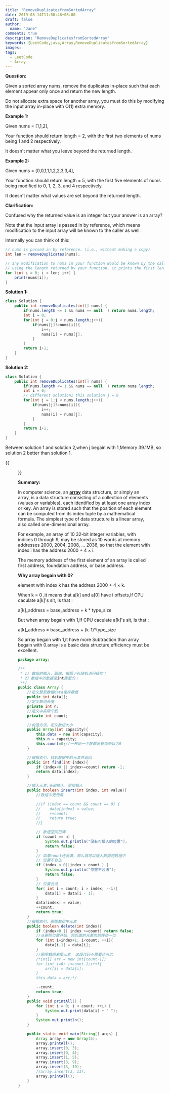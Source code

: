 ```yaml
---
title: "RemoveDuplicatesfromSortedArray"
date: 2019-08-14T11:58:48+08:00
draft: false
author:
  name: "Jane"
comments: true
description: "RemoveDuplicatesfromSortedArray"
keywords: [LeetCode,java,Array,RemoveDuplicatesfromSortedArray]
images:
tags:
  - LeetCode
  - Array
---
```

**Question:**

Given a sorted array nums, remove the duplicates in-place such that each element appear only once and return the new length.

Do not allocate extra space for another array, you must do this by modifying the input array in-place with O(1) extra memory.

**Example 1:**

Given nums = [1,1,2],

Your function should return length = 2, with the first two elements of nums being 1 and 2 respectively.

It doesn't matter what you leave beyond the returned length.

**Example 2:**

Given nums = [0,0,1,1,1,2,2,3,3,4],

Your function should return length = 5, with the first five elements of nums being modified to 0, 1, 2, 3, and 4 respectively.

It doesn't matter what values are set beyond the returned length.

**Clarification:**

Confused why the returned value is an integer but your answer is an array?

Note that the input array is passed in by reference, which means modification to the input array will be known to the caller as well.

Internally you can think of this:
```java
// nums is passed in by reference. (i.e., without making a copy)
int len = removeDuplicates(nums);

// any modification to nums in your function would be known by the caller.
// using the length returned by your function, it prints the first len elements.
for (int i = 0; i < len; i++) {
    print(nums[i]);
}
```

**Solution 1:**

```java
class Solution {
    public int removeDuplicates(int[] nums) {
        if(nums.length <= 1 && nums == null  ) return nums.length;
        int i = 0;
        for(int j = 0;j < nums.length;j++){
            if(nums[j]!=nums[i]){
                i++;
                nums[i] = nums[j];
            }
        }
        return i+1;
    }
}
```

**Solution 2:**

```java
class Solution {
    public int removeDuplicates(int[] nums) {
        if(nums.length <= 1 && nums == null  ) return nums.length;
        int i = 0;
        // different solution1 this solution j = 0
        for(int j = 1;j < nums.length;j++){
            if(nums[j]!=nums[i]){
                i++;
                nums[i] = nums[j];
            }
        }
        return i+1;
    }
}
```

Between solution 1 and solution 2,when j begain with 1,Memory 39.1MB, so solution 2 better than solution 1.

{{<figure src="/images/RemoveDuplicates.png" alt="logo image" height="200" width="200">}}


**Summary:**

In computer science, an [**array**](https://en.wikipedia.org/wiki/Array_data_structure) data structure, or simply an array, is a data structure consisting of a collection of elements (values or variables), each identified by at least one array index or key. An array is stored such that the position of each element can be computed from its index tuple by a mathematical formula. The simplest type of data structure is a linear array, also called one-dimensional array.

For example, an array of 10 32-bit integer variables, with indices 0 through 9, may be stored as 10 words at memory addresses 2000, 2004, 2008, ... 2036, so that the element with index i has the address 2000 + 4 × i.

The memory address of the first element of an array is called first address, foundation address, or base address.

**Why array begain with 0?**

element with index k has the address 2000 + 4 × k.

When k = 0  ,it means that  a[k] and a[0]  have i offsets,If CPU caculate a[k]'s sit, Is that :

a[k]_address = base_address + k * type_size

But when array begain with 1,If CPU caculate a[k]'s sit, Is that :

a[k]_address = base_address + (k-1)*type_size

So array begain with 1,it have more Subtraction than array begain with 0.array is a basic data structure,efficiency must be excellent.

```java
package array;

/**
 * 1) 数组的插入、删除、按照下标随机访问操作；
 * 2）数组中的数据是int类型的；
 **/
public class Array {
    //定义整型数据data保存数据
    public int data[];
    //定义数组长度
    private int n;
    //定义中实际个数
    private int count;

    //构造方法，定义数组大小
    public Array(int capacity){
        this.data = new int[capacity];
        this.n = capacity;
        this.count=0;//一开始一个数都没有存所以为0
    }

    //根据索引，找到数据中的元素并返回
    public int find(int index){
        if (index<0 || index>=count) return -1;
        return data[index];
    }

    //插入元素:头部插入，尾部插入
    public boolean insert(int index, int value){
        //数组中无元素 

        //if (index == count && count == 0) {
        //    data[index] = value;
        //    ++count;
        //    return true;
        //}

        // 数组空间已满
        if (count == n) {
            System.out.println("没有可插入的位置");
            return false;
        }
        // 如果count还没满，那么就可以插入数据到数组中
        // 位置不合法
        if (index < 0||index > count ) {
            System.out.println("位置不合法");
            return false;
        }
        // 位置合法
        for( int i = count; i > index; --i){
            data[i] = data[i - 1];
        }
        data[index] = value;
        ++count;
        return true;
    }
    //根据索引，删除数组中元素
    public boolean delete(int index){
        if (index<0 || index >=count) return false;
        //从删除位置开始，将后面的元素向前移动一位
        for (int i=index+1; i<count; ++i){
            data[i-1] = data[i];
        }
        //删除数组末尾元素  这段代码不需要也可以
        /*int[] arr = new int[count-1];
        for (int i=0; i<count-1;i++){
            arr[i] = data[i];
        }
        this.data = arr;*/

        --count;
        return true;
    }
    public void printAll() {
        for (int i = 0; i < count; ++i) {
            System.out.print(data[i] + " ");
        }
        System.out.println();
    }

    public static void main(String[] args) {
        Array array = new Array(5);
        array.printAll();
        array.insert(0, 3);
        array.insert(0, 4);
        array.insert(1, 5);
        array.insert(3, 9);
        array.insert(3, 10);
        //array.insert(3, 11);
        array.printAll();
    }
}

```



